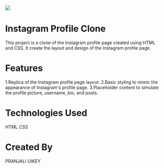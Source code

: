<img src= "![alt text](image/profilepage.png)">

# Instagram Profile Clone
This project is a clone of the Instagram profile page created using HTML and CSS. It create the layout and design of the Instagram profile page.

# Features
1.Replica of the Instagram profile page layout.
2.Basic styling to mimic the appearance of Instagram's profile page.
3.Placeholder content to simulate the profile picture, username, bio, and posts.

# Technologies Used
HTML
CSS

# Created By
PRANJALI UIKEY